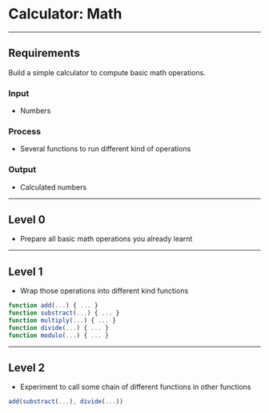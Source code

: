 # Calculator: Math

--------------------------------------------------------------------------------

## Requirements

Build a simple calculator to compute basic math operations.

### Input

- Numbers

### Process

- Several functions to run different kind of operations

### Output

- Calculated numbers

--------------------------------------------------------------------------------

## Level 0

- Prepare all basic math operations you already learnt

--------------------------------------------------------------------------------

## Level 1

- Wrap those operations into different kind functions

```js
function add(...) { ... }
function substract(...) { ... }
function multiply(...) { ... }
function divide(...) { ... }
function modulo(...) { ... }
```

--------------------------------------------------------------------------------

## Level 2

- Experiment to call some chain of different functions in other functions

```js
add(substract(...), divide(...))
```
